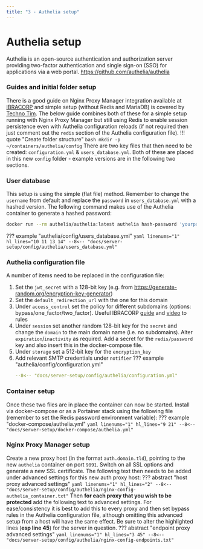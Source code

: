 ```yaml
---
title: "3 - Authelia setup"
---
```

# Authelia setup
Authelia is an open-source authentication and authorization server providing two-factor authentication and single sign-on (SSO) for applications via a web portal. https://github.com/authelia/authelia

### Guides and initial folder setup
There is a good guide on Nginx Proxy Manager integration available at [IBRACORP](https://docs.ibracorp.io/authelia/) and simple setup (without Redis and MariaDB) is covered by [Techno Tim](https://docs.technotim.live/posts/authelia-traefik/).  The below guide combines both of these for a simple setup running with Nginx Proxy Manager but still using Redis to enable session persistence even with Authelia configuration reloads (if not required then just comment out the `redis` section of the Authelia configuration file).
!!! quote "Create folder structure"
    ``` bash
    mkdir -p ~/containers/authelia/config
    ```
There are two key files that then need to be created: `configuration.yml` & `users_database.yml`.  Both of these are placed in this new `config` folder - example versions are in the following two sections.

### User database
This setup is using the simple (flat file) method.  Remember to change the `username` from default and replace the `password` in `users_database.yml` with a hashed version.  The following command makes use of the Authelia container to generate a hashed password:
``` bash
docker run --rm authelia/authelia:latest authelia hash-password 'yourpassword'
```
??? example "authelia/config/users_database.yml"
    ``` yaml linenums="1" hl_lines="10 11 13 14"
    --8<-- "docs/server-setup/config/authelia/users_database.yml"
    ```
### Authelia configuration file
A number of items need to be replaced in the configuration file:

1. Set the `jwt_secret` with a 128-bit key (e.g. from https://generate-random.org/encryption-key-generator)
1. Set the `default_redirection_url` with the one for this domain
1. Under `access_control` set the policy for different subdomains (options: bypass/one_factor/two_factor). Useful IBRACORP [guide](https://docs.ibracorp.io/authelia/authelia/rules) and [video](https://youtu.be/IWNypK2WxB0?t=1244) to rules
1. Under `session` set another random 128-bit key for the `secret` and change the `domain` to the main domain name (i.e. no subdomains). Alter `expiration`/`inactivity` as required.  Add a secret for the `redis/password` key and also insert this in the docker-compose file.
1. Under `storage` set a 512-bit key for the `encryption_key`
1. Add relevant SMTP credentials under `notifier`
??? example "authelia/config/configuration.yml"
    ``` yaml linenums="1" hl_lines="30 39 45 129-141 153 171 182 208 236-242 259-264"
    --8<-- "docs/server-setup/config/authelia/configuration.yml"
    ```
### Container setup
Once these two files are in place the container can now be started.  Install via docker-compose or as a Portainer stack using the following file (remember to set the Redis password environment variable):
??? example "docker-compose/authelia.yml"
    ``` yaml linenums="1" hl_lines="9 21"
    --8<-- "docs/server-setup/docker-compose/authelia.yml"
    ```
### Nginx Proxy Manager setup
Create a new proxy host (in the format `auth.domain.tld`), pointing to the new `authelia` container on port `9091`.  Switch on all SSL options and generate a new SSL certificate. The following text then needs to be added under advanced settings for this new auth proxy host:
??? abstract "host proxy advanced settings"
    ``` yaml linenums="1" hl_lines="2"
    --8<-- "docs/server-setup/config/authelia/nginx-config-authelia_container.txt"
    ```
Then **for each proxy that you wish to be protected** add the following text to advanced settings.  For ease/consistency it is best to add this to every proxy and then set bypass rules in the Authelia configuration file, although omitting this advanced setup from a host will have the same effect.  Be sure to alter the highlighted lines (**esp line 45**) for the server in question.
??? abstract "endpoint proxy advanced settings"
    ``` yaml linenums="1" hl_lines="3 45"
    --8<-- "docs/server-setup/config/authelia/nginx-config-endpoints.txt"
    ```
